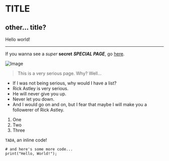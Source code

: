 # TITLE
## other... title?

Hello world!

---

If you wanna see a *super* **secret** ***SPECIAL PAGE***, go [here](https://minteaaliens.github.io/cse15l-lab-reports/lab1.md).

![Image](https://www.google.com/url?sa=i&url=https%3A%2F%2Fvariety.com%2F2021%2Fdigital%2Fnews%2Frick-astley-never-gonna-give-you-up-1-billion-youtube-views-1235030404%2F&psig=AOvVaw2RSxs-Xn727fv9K_X7VVD0&ust=1696376734218000&source=images&cd=vfe&opi=89978449&ved=0CBIQjhxqFwoTCIjdxPfF2IEDFQAAAAAdAAAAABAE)

> This is a very serious page. Why? Well...
* If I was not being serious, why would I have a list?
* Rick Astley is very serious.
* He will never give you up.
* Never let you down.
* And I would go on and on, but I fear that maybe I will make you a followerer of Rick Astley.

1. One
2. Two
3. Three

`TADA`, an inline code!

```
# and here's some more code...
print("Hello, World!");
```
